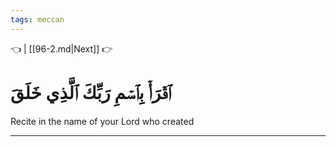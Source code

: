 ```yaml
---
tags: meccan
---
```


👈  | [[96-2.md|Next]] 👉

# ٱقۡرَأۡ بِٱسۡمِ رَبِّكَ ٱلَّذِي خَلَقَ

Recite in the name of your Lord who created

---

